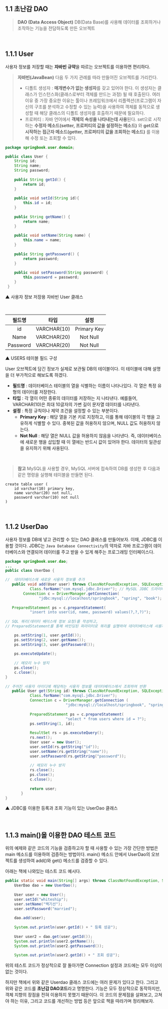 ## 1.1 초난감 DAO


> **DAO (Data Access Object)**
DB(Data Base)를 사용해 데이터를 조회하거나 조작하는 기능을 전담하도록 만든 오브젝트

</br>

## 1.1.1 User

사용자 정보를 저장할 때는 **자바빈 규약**을 따르는 오브젝트를 이용하면 편리하다.

> **자바빈(JavaBean)**
> 다음 두 가지 관례를 따라 만들어진 오브젝트를 가리킨다.
> - 디폴트 생성자 : **매개변수가 없는 생성자**를 갖고 있어야 한다. 이 생성자는 클래스가 인스턴스화(클래스로부터 객체를 만드는 과정) 될 때 호출된다.
여러 이유 중 가장 중요한 이유는 툴이나 프레임워크에서 리플렉션(프로그램이 자신의 구조를 분석하고 수정할 수 있는 능력)을 사용하여 객체를 동적으로 생성할 때 해당 클래스의 디폴트 생성자를 호출하기 때문에 필요하다. </br>
> - 프로퍼티 : 자바 언어에서 **객체의 속성을 나타내는데 사용**된다. set으로 시작하는 **수정자 메소드(setter, 프로퍼티의 값을 설정하는 메소드)** 와 **get으로 시작하는 접근자 메소드(getter, 프로퍼티의 값을 조회하는 메소드)** 를 이용해 수정 또는 조회할 수 있다.

```java
package springbook.user.domain;

public class User {
	String id;
    String name;
    String password;
    
    public String getId() {
    	return id;
    }
    
    public void setId(String id){
    	this.id = id;
    }
    
    public String getName() {
    	return name;
    }
    
    public void setName(String name) {
    	this.name = name;
    }
    
    public String getPassword() {
    	return password;
    }
    
    public void setPassword(String password) {
    	this.password = password;
    }
 }
```
 ▲ 사용자 정보 저장용 자바빈 User 클래스
 
 </br>

 
 | 필드명 | 타입 | 설정 |
 |:----:|:----:|:----:|
 |id| VARCHAR(10)| Primary Key|
 |Name| VARCHAR(20)|Not Null|
 |Password|VARCHAR(20)|Not Null|
 
 ▲ USERS 테이블 필드 구성
 
 User 오브젝트에 담긴 정보가 실제로 보관될 DB의 테이블이다. 이 테이블에 대해 설명을 더 부가적으로 해보도록 하겠다.

- **필드명** : 데이터베이스 테이블의 열을 식별하는 이름이 나타나있다. 각 열은 특정 유형의 데이터를 저장한다.
- **타입** : 각 열이 어떤 종류의 데이터를 저장하는 지 나타낸다. 예를들어, VARCHAR(10)은 최대 10글자의 가변 길이 문자열 데이터를 나타낸다.
- **설정** : 특정 규칙이나 제약 조건을 설정할 수 있는 부분이다.
  - **Primary Key** : 해당 열을 기본 키로 지정하고, 이를 통해 테이블의 각 행을 고유하게 식별할 수 있다. 중복된 값을 허용하지 않으며, NULL 값도 허용하지 않는다.
  - **Not Null** : 해당 열은 NULL 값을 허용하지 않음을 나타낸다. 즉, 데이터베이스에 새로운 행을 삽입할 때 이 열에는 반드시 값이 있어야 한다. 데이터의 일관성을 유지하기 위해 사용된다.
  
</br>

> **참고**
MySQL을 사용할 경우, MySQL 서버에 접속하여 DB를 생성한 후 다음과 같은 명령을 실행해 테이블을 만들면 된다. </br>
```
create table user (
	id varchar(10) primary key,
	name varchar(20) not null,
	password varchar(10) not null
)
```

</br>

## 1.1.2 UserDao

사용자 정보를 DB에 넣고 관리할 수 있는 DAO 클래스를 만들어보자.
이때, JDBC를 이용할 것이다. JDBC는 `Java Database Connectivity`의 약자로 자바 프로그램이 데이터베이스와 연결되어 데이터를 주고 받을 수 있게 해주는 프로그래밍 인터페이스다.

 ```java
package springbook.user.dao;
...
public class UserDao {

//	데이터베이스에 새로운 사용자 정보를 추가
	public void add(User user) throws ClassNotFoundException, SQLException { // 예외처리 포함
    		Class.forName("com.mysql.jdbc.Driver"); // MySQL JDBC 드라이버를 로드
         Connection c = DriverManager.getConnection(
            	"jdbc:mysql://localhost/springbook", "spring", "book"); // 데이터베이스 연결을 설정
                
	PreparedStatement ps = c.prepareStatement(
    		"insert into user(id, name, password) values(?,?,?)");
            
// SQL 쿼리(데이터 베이스에 정보 요청)를 작성하고,
// PreparedStatement를 통해 바인딩된 파라미터로 쿼리를 실행하여 데이터베이스에 사용자 정보를 추가

     ps.setString(1, user.getId());
     ps.setString(2, user.getName());
     ps.setString(3, user.getPassword());
     
     ps.executeUpdate();
     
     // 메모리 누수 방지
     ps.close();
     c.close();
}
    
// 주어진 사용자 아이디에 해당하는 사용자 정보를 데이터베이스에서 조회하여 반환
	public User get(String id) throws ClassNotFoundException, SQLException { // 예외처리 포함
    		Class.forName("com.mysql.jdbc.Driver");
            Connection c = DriverManager.getConnection (
            				"jdbc:mysql://localhost/springbook", "spring", "book");
            
            PreparedStatement ps = c.prepareStatement(
            				"select * from users where id = ?");
            ps.setString(1, id);
            
            ResultSet rs = ps.executeQuery();
            rs.next();
            User user = new User();
            user.setId(rs.getString("id"));
            user.setName(rs.getString("name"));
            user.setPassword(rs.getString("password"));
            
            // 메모리 누수 방지
            rs.close();
            ps.close();
            c.close();
            
            return user;
		}
}
```
▲ JDBC를 이용한 등록과 조회 기능이 있는 UserDao 클래스

</br>

## 1.1.3 main()을 이용한 DAO 테스트 코드

위의 예제와 같은 코드의 기능을 검증하고자 할 때 사용할 수 있는 가장 간단한 방법은 main 메소드를 이용하여 검증하는 방법이다.
main() 메소드 안에서 UserDao의 오브젝트를 생성하여 add()와 get() 메소드를 검증할 수 있다.

아래는 책에 나와있는 테스트 코드 예시다.

```java
public static void main(String[] args) throws ClassNotFoundException, SQLException {
	UserDao dao = new UserDao();
    
    User user = new User();
    user.setId("whiteship");
    user.setName("백기선");
    user.setPassword("married");
    
    dao.add(user);
    
    System.out.println(user.getId() + " 등록 성공");
    
    User user2 = dao.get(user.getId());
    System.out.println(user2.getName());
    System.out.println(user2.getPassword());
    
    System.out.println(user2.getId() + " 조회 성공");
```

위의 테스트 코드가 정상적으로 잘 돌아가면 Connection 설정과 코드에는 모두 이상이 없는 것이다.

하지만 책에서 위와 같은 Userdao 클래스 코드에는 여러 문제가 있다고 한다. 그리고 위와 같은 코드를 **초난감 DAO코드**라고 명명한다. 기능은 모두 정상적으로 동작하지만, 객체 지향의 장점을 전혀 이용하지 못했기 때문이다. 이 코드의 문제점을 살펴보고, 고쳐야 하는 이유, 그리고 코드를 개선하는 방법 등은 앞으로 책을 따라가며 정리해보자.

